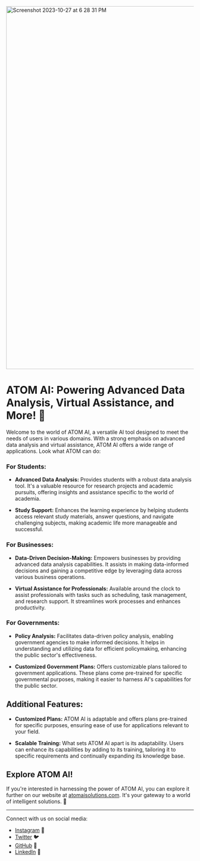 
<img width="972" alt="Screenshot 2023-10-27 at 6 28 31 PM" src="https://github.com/connor-engelsberg/atomai/assets/149274430/62058bee-b2e8-40fb-861f-166639e0ffc1">

# ATOM AI: Powering Advanced Data Analysis, Virtual Assistance, and More! 🚀

Welcome to the world of ATOM AI, a versatile AI tool designed to meet the needs of users in various domains. With a strong emphasis on advanced data analysis and virtual assistance, ATOM AI offers a wide range of applications. Look what ATOM can do:

### For Students:

- **Advanced Data Analysis:** Provides students with a robust data analysis tool. It's a valuable resource for research projects and academic pursuits, offering insights and assistance specific to the world of academia.

- **Study Support:** Enhances the learning experience by helping students access relevant study materials, answer questions, and navigate challenging subjects, making academic life more manageable and successful.

### For Businesses:

- **Data-Driven Decision-Making:** Empowers businesses by providing advanced data analysis capabilities. It assists in making data-informed decisions and gaining a competitive edge by leveraging data across various business operations.

- **Virtual Assistance for Professionals:** Available around the clock to assist professionals with tasks such as scheduling, task management, and research support. It streamlines work processes and enhances productivity.

### For Governments:

- **Policy Analysis:** Facilitates data-driven policy analysis, enabling government agencies to make informed decisions. It helps in understanding and utilizing data for efficient policymaking, enhancing the public sector's effectiveness.

- **Customized Government Plans:** Offers customizable plans tailored to government applications. These plans come pre-trained for specific governmental purposes, making it easier to harness AI's capabilities for the public sector.

## Additional Features:

- **Customized Plans:** ATOM AI is adaptable and offers plans pre-trained for specific purposes, ensuring ease of use for applications relevant to your field.

- **Scalable Training:** What sets ATOM AI apart is its adaptability. Users can enhance its capabilities by adding to its training, tailoring it to specific requirements and continually expanding its knowledge base.

## Explore ATOM AI!

If you're interested in harnessing the power of ATOM AI, you can explore it further on our website at [atomaisolutions.com](https://www.atomaisolutions.com). It's your gateway to a world of intelligent solutions. 🚀

---

Connect with us on social media:
- [Instagram](https://www.instagram.com/atom_solutions/) 📸
- [Twitter](https://twitter.com/Atom_AI_) 🐦
- [GitHub](https://github.com/Atom-AI-Solutions) 🐙
- [LinkedIn](https://www.linkedin.com/company/atom-ai-solutions) 🔗

